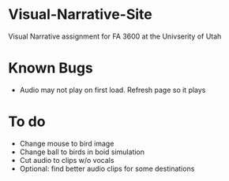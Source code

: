 # Visual-Narrative-Site
Visual Narrative assignment for FA 3600 at the Univserity of Utah

# Known Bugs
- Audio may not play on first load. Refresh page so it plays

# To do
- Change mouse to bird image
- Change ball to birds in boid simulation
- Cut audio to clips w/o vocals
- Optional: find better audio clips for some destinations

